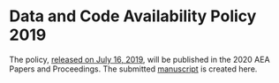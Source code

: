# Data and Code Availability Policy 2019

The policy, [released on July 16, 2019](https://www.aeaweb.org/news/member-announcements-july-16-2019), will be published in the 2020 AEA Papers and Proceedings. The submitted [manuscript](Data_and_Code_Availability_Policy_2019.pdf) is created here.
